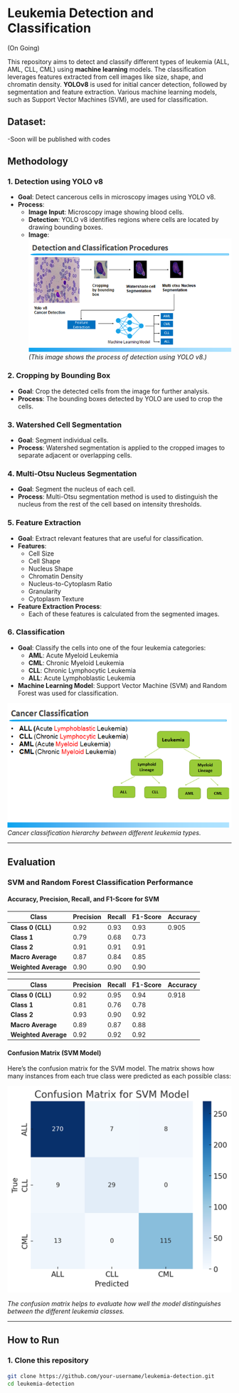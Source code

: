 # Leukemia Detection and Classification
(On Going)

This repository aims to detect and classify different types of leukemia (ALL, AML, CLL, CML) using **machine learning** models. The classification leverages features extracted from cell images like size, shape, and chromatin density. **YOLOv8** is used for initial cancer detection, followed by segmentation and feature extraction. Various machine learning models, such as Support Vector Machines (SVM), are used for classification.

## Dataset:
  -Soon will be published with codes

## Methodology

### 1. **Detection using YOLO v8**
   - **Goal**: Detect cancerous cells in microscopy images using YOLO v8.
   - **Process**: 
     - **Image Input**: Microscopy image showing blood cells.
     - **Detection**: YOLO v8 identifies regions where cells are located by drawing bounding boxes.
     - **Image**:
       ![YOLO Cancer Detection](./images/yolo_detection.png) *(This image shows the process of detection using YOLO v8.)*

### 2. **Cropping by Bounding Box**
   - **Goal**: Crop the detected cells from the image for further analysis.
   - **Process**: The bounding boxes detected by YOLO are used to crop the cells.

### 3. **Watershed Cell Segmentation**
   - **Goal**: Segment individual cells.
   - **Process**: Watershed segmentation is applied to the cropped images to separate adjacent or overlapping cells.

### 4. **Multi-Otsu Nucleus Segmentation**
   - **Goal**: Segment the nucleus of each cell.
   - **Process**: Multi-Otsu segmentation method is used to distinguish the nucleus from the rest of the cell based on intensity thresholds.

### 5. **Feature Extraction**
   - **Goal**: Extract relevant features that are useful for classification.
   - **Features**: 
     - Cell Size
     - Cell Shape
     - Nucleus Shape
     - Chromatin Density
     - Nucleus-to-Cytoplasm Ratio
     - Granularity
     - Cytoplasm Texture
   - **Feature Extraction Process**:
     - Each of these features is calculated from the segmented images.

### 6. **Classification**
   - **Goal**: Classify the cells into one of the four leukemia categories:
     - **AML**: Acute Myeloid Leukemia
     - **CML**: Chronic Myeloid Leukemia
     - **CLL**: Chronic Lymphocytic Leukemia
     - **ALL**: Acute Lymphoblastic Leukemia
   - **Machine Learning Model**: Support Vector Machine (SVM) and Random Forest was used for classification.

   ![Cancer Classification](./images/cancer_classification.png)
   *Cancer classification hierarchy between different leukemia types.*

---

## Evaluation

### **SVM and Random Forest Classification Performance**

#### **Accuracy, Precision, Recall, and F1-Score for SVM**

| **Class**       | **Precision** | **Recall** | **F1-Score** | **Accuracy** |
|-----------------|---------------|------------|--------------|--------------|
| **Class 0 (CLL)**   | 0.92          | 0.93       | 0.93         | 0.905        |
| **Class 1**         | 0.79          | 0.68       | 0.73         |              |
| **Class 2**         | 0.91          | 0.91       | 0.91         |              |
| **Macro Average**   | 0.87          | 0.84       | 0.85         |              |
| **Weighted Average**| 0.90          | 0.90       | 0.90         |              |

| **Class**       | **Precision** | **Recall** | **F1-Score** | **Accuracy** |
|-----------------|---------------|------------|--------------|--------------|
| **Class 0 (CLL)**   | 0.92          | 0.95       | 0.94         | 0.918        |
| **Class 1**         | 0.81          | 0.76       | 0.78         |              |
| **Class 2**         | 0.93          | 0.90       | 0.92         |              |
| **Macro Average**   | 0.89          | 0.87       | 0.88         |              |
| **Weighted Average**| 0.92          | 0.92       | 0.92         |              |

#### **Confusion Matrix (SVM Model)**

Here’s the confusion matrix for the SVM model. The matrix shows how many instances from each true class were predicted as each possible class:

![SVM Confusion Matrix](./images/svm_confusion_matrix.png)

*The confusion matrix helps to evaluate how well the model distinguishes between the different leukemia classes.*

---

## How to Run

### 1. **Clone this repository**
```bash
git clone https://github.com/your-username/leukemia-detection.git
cd leukemia-detection
